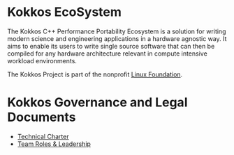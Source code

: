 # Kokkos EcoSystem

The Kokkos C++ Performance Portability Ecosystem is a solution for writing
modern science and engineering applications in a hardware agnostic way.
It aims to enable its users to write single source software that can then be compiled
for any hardware architecture relevant in compute intensive workload environments.

The Kokkos Project is part of the nonprofit [Linux Foundation](https://linuxfoundation.org).

# Kokkos Governance and Legal Documents

* [Technical Charter](Kokkos-Technical-Charter-2024-04-11.pdf)
* [Team Roles & Leadership](GOVERNANCE.md)



